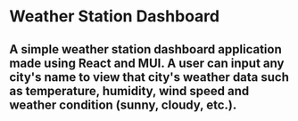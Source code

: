 # Weather Station Dashboard

## A simple weather station dashboard application made using React and MUI. A user can input any city's name to view that city's weather data such as temperature, humidity, wind speed and weather condition (sunny, cloudy, etc.).